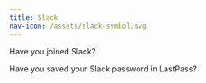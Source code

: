```yaml
---
title: Slack
nav-icon: /assets/slack-symbol.svg
---
```


Have you joined Slack?

Have you saved your Slack password in LastPass?



